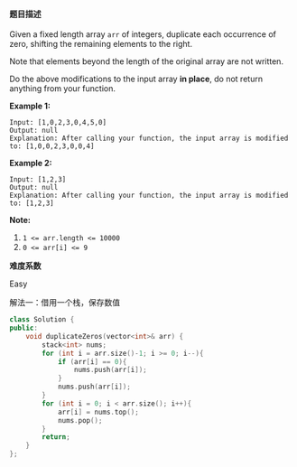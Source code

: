#### **题目描述**
Given a fixed length array `arr` of integers, duplicate each occurrence of zero, shifting the remaining elements to the right.

Note that elements beyond the length of the original array are not written.

Do the above modifications to the input array **in place**, do not return anything from your function.

 

**Example 1:**

```
Input: [1,0,2,3,0,4,5,0]
Output: null
Explanation: After calling your function, the input array is modified to: [1,0,0,2,3,0,0,4]
```

**Example 2:**

```
Input: [1,2,3]
Output: null
Explanation: After calling your function, the input array is modified to: [1,2,3]
```

 

**Note:**

1. `1 <= arr.length <= 10000`
2. `0 <= arr[i] <= 9`

**难度系数**  

Easy

解法一：借用一个栈，保存数值

```c++
class Solution {
public:
    void duplicateZeros(vector<int>& arr) {
        stack<int> nums;
        for (int i = arr.size()-1; i >= 0; i--){
            if (arr[i] == 0){
                nums.push(arr[i]);
            }
            nums.push(arr[i]);
        }
        for (int i = 0; i < arr.size(); i++){
            arr[i] = nums.top();
            nums.pop();
        }
        return;
    }
};
```


